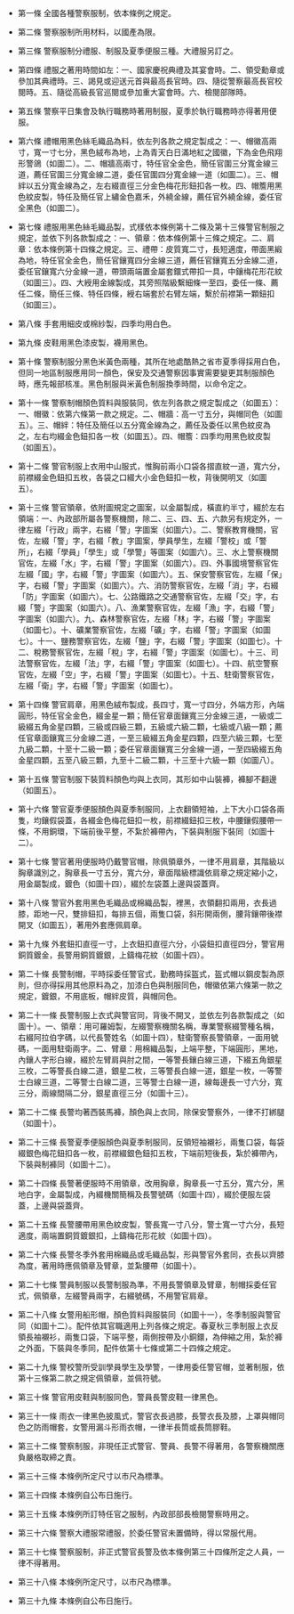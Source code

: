 * 第一條 全國各種警察服制，依本條例之規定。

* 第二條 警察服制所用材料，以國產為限。

* 第三條 警察服制分禮服、制服及夏季便服三種。大禮服另訂之。

* 第四條 禮服之著用時間如左：一、國家慶祝典禮及其宴會時。二、領受勳章或參加其典禮時。三、謁見或迎送元首與最高長官時。四、隨從警察最高長官校閱時。五、隨從高級長官巡閱或參加重大宴會時。六、檢閱部隊時。

* 第五條 警察平日集會及執行職務時著用制服，夏季於執行職務時亦得著用便服。

* 第六條 禮帽用黑色絲毛織品為料，依左列各款之規定製成之：一、帽徽高兩寸，寬一寸七分，黑色絨布為地，上為青天白日滿地紅之國徽，下為金色飛翔形警鴿（如圖二）。二、帽牆高兩寸，特任官全金色，簡任官圍三分寬金線三道，薦任官圍三分寬金線二道，委任官圍四分寬金線一道（如圖二）。三、帽絆以五分寬金線為之，左右綴直徑三分金色梅花形鈕扣各一枚。四、帽簷用黑色紋皮製，特任及簡任官上繡金色嘉禾，外繞金線，薦任官外繞金線，委任官全黑色（如圖二）。

* 第七條 禮服用黑色絲毛織品製，式樣依本條例第十二條及第十三條警官制服之規定，並依下列各款製成之：一、領章：依本條例第十三條之規定。二、肩章：依本條例第十四條之規定。三、禮帶：皮質寬二寸，長短適度，帶面黑緞為地，特任官全金色，簡任官鑲寬四分金線三道，薦任官鑲寬五分金線二道，委任官鑲寬六分金線一道，帶頭兩端置金屬套鐶式帶扣一具，中鑲梅花形花紋（如圖三）。四、大綬用金線製成，其旁照階級繫細條一至四，委任一條、薦任二條，簡任三條、特任四條，綬右端套於右臂左端，繫於前襟第一顆鈕扣（如圖三）。

* 第八條 手套用細皮或棉紗製，四季均用白色。

* 第九條 皮鞋用黑色漆皮製，襪用黑色。

* 第十條 警察制服分黑色米黃色兩種，其所在地處酷熱之省市夏季得採用白色，但同一地區制服應用同一顏色，保安及交通警察因事實需要變更其制服顏色時，應先報部核准。黑色制服與米黃色制服換季時間，以命令定之。

* 第十一條 警察制帽顏色質料與服裝同，依左列各款之規定製成之（如圖五）：一、帽徽：依第六條第一款之規定。二、帽牆：高一寸五分，與帽同色（如圖五）。三、帽絆：特任及簡任以五分寬金線為之，薦任及委任以黑色紋皮為之，左右均綴金色鈕扣各一枚（如圖五）。四、帽簷：四季均用黑色紋皮製（如圖五）。

* 第十二條 警官制服上衣用中山服式，惟胸前兩小口袋各摺直紋一道，寬六分，前襟綴金色鈕扣五枚，各袋之口綴大小金色鈕扣一枚，背後開明叉（如圖五）。

* 第十三條 警官領章，依附圖規定之圖案，以金屬製成，橫直約半寸，綴於左右領端：一、內政部所屬各警察機關，除二、三、四、五、六款另有規定外，一律左綴「行政」兩字，右綴「警」字圖案（如圖六）。二、警察教育機關，官佐，左綴「警」字，右綴「教」字圖案，學員學生，左綴「警校」或「警所」，右綴「學員」「學生」或「學警」等圖案（如圖六）。三、水上警察機關官佐，左綴「水」字，右綴「警」字圖案（如圖六）。四、外事國境警察官佐左綴「國」字，右綴「警」字圖案（如圖六）。五、保安警察官佐，左綴「保」字，右綴「警」字圖案（如圖六）。六、消防警察官佐，左綴「消」字，右綴「防」字圖案（如圖六）。七、公路鐵路之交通警察官佐，左綴「交」字，右綴「警」字圖案（如圖六）。八、漁業警察官佐，左綴「漁」字，右綴「警」字圖案（如圖六）。九、森林警察官佐，左綴「林」字，右綴「警」字圖案（如圖七）。十、礦業警察官佐，左綴「礦」字，右綴「警」字圖案（如圖七）。十一、鹽務警察官佐，左綴「鹽」字，右綴「警」字圖案（如圖七）。十二、稅務警察官佐，左綴「稅」字，右綴「警」字圖案（如圖七）。十三、司法警察官佐，左綴「法」字，右綴「警」字圖案（如圖七）。十四、航空警察官佐，左綴「空」字，右綴「警」字圖案（如圖七）。十五、駐衛警察官佐，左綴「衛」字，右綴「警」字圖案（如圖七）。

* 第十四條 警官肩章，用黑色絨布製成，長四寸，寬一寸四分，外端方形，內端圓形，特任官全金色，綴金星一顆；簡任官章面鑲寬三分金線三道，一級或二級綴五角金星四顆，三級或四級三顆，五級或六級二顆，七級或八級一顆；薦任官章面鑲寬三分金線二道，一至三級綴五角金星四顆，四至六級三顆，七至九級二顆，十至十二級一顆；委任官章面鑲寬三分金線一道，一至四級綴五角金星四顆，五至八級三顆，九至十二級二顆，十三至十六級一顆（如圖八）。

* 第十五條 警官制服下裝質料顏色均與上衣同，其形如中山裝褲，褲腳不翻邊（如圖五）。

* 第十六條 警官夏季便服顏色與夏季制服同，上衣翻領短袖，上下大小口袋各兩隻，均鑲假袋蓋，各綴金色梅花鈕扣一枚，前襟綴鈕扣三枚，中腰鑲假腰帶一條，不用銅環，下端前後平整，不紮於褲帶內，下裝與制服下裝同（如圖十二）。

* 第十七條 警官著用便服時仍戴警官帽，除佩領章外，一律不用肩章，其階級以胸章識別之，胸章長一寸五分，寬六分，章面階級標識依肩章之規定縮小之，用金屬製成，鍍色（如圖十四），綴於左袋蓋上邊與袋蓋齊。

* 第十八條 警官外套用黑色毛織品或棉織品製，裡黑，衣領翻扣兩用，衣長過膝，距地一尺，雙排鈕扣，每排五個，兩隻口袋，斜形開兩側，腰背鑲帶後襟開叉（如圖五），著用外套應佩肩章。

* 第十九條 外套鈕扣直徑一寸，上衣鈕扣直徑六分，小袋鈕扣直徑四分，警官用銅質鍍金，長警用銅質鍍銀，上鑄梅花紋（如圖十四）。

* 第二十條 長警制帽，平時採委任警官式，勤務時採盔式，盔式帽以鋼皮製為原則，但亦得採用其他原料為之，加漆白色與制服同色，帽徽依第六條第一款之規定，鍍銀，不用底板，帽絆皮質，與帽同色。

* 第二十一條 長警制服上衣式與警官同，背後不開叉，並依左列各款製成之（如圖十）。一、領章：用可羅姆製，左綴警察機關名稱，專業警察綴警種名稱，右綴阿拉伯字碼，以代長警姓名（如圖十四），駐衛警察長警領章，一面用號碼，一面用駐衛兩字。二、臂章：用棉織品製，上端平整，下端圓形，黑地，內鑲人字形白線，綴於左臂肩與肘之間，一等警長鑲白線三道，下綴五角銀星三枚，二等警長白線二道，銀星二枚，三等警長白線一道，銀星一枚，一等警士白線三道，二等警士白線二道，三等警士白線一道，線每邊長一寸六分，寬三分，兩線間隔二分，銀星直徑三分（如圖十三）。

* 第二十二條 長警均著西裝馬褲，顏色與上衣同，除保安警察外，一律不打綁腿（如圖十）。

* 第二十三條 長警夏季便服顏色與夏季制服同，反領短袖襯衫，兩隻口袋，每袋綴銀色梅花鈕扣各一枚，前襟綴銀色鈕扣五枚，下端前短後長，紮於褲帶內，下裝與制褲同（如圖十二）。

* 第二十四條 長警著便服時不用領章，改用胸章，胸章長一寸五分，寬六分，黑地白字，金屬製成，內綴機關簡稱及長警號碼（如圖十四），綴於便服左袋蓋，上邊與袋蓋齊。

* 第二十五條 長警腰帶用黑色紋皮製，警長寬一寸八分，警士寬一寸六分，長短適度，兩端置銅質鍍銀扣，上鑄梅花形花紋（如圖十四）。

* 第二十六條 長警冬季外套用棉織品或毛織品製，形與警官外套同，衣長以齊膝為度，著用時應佩領章及臂章，並紮腰帶（如圖十）。

* 第二十七條 警員制服以長警制服為準，不用長警領章及臂章，制帽採委任官式，佩領章，左綴警員兩字，右綴號碼，不用警官肩章。

* 第二十八條 女警用船形帽，顏色質料與服裝同（如圖十一），冬季制服與警官同（如圖十二）。配件依其官職適用上列各條之規定。春夏秋三季制服上衣反領長袖襯衫，兩隻口袋，下端平整，兩側按帶及小銅鐶，為伸縮之用，紮於褲之外面，下裝與冬季同，配件依第十七條或第二十四條之規定。

* 第二十九條 警校警所受訓學員學生及學警，一律用委任警官帽，並著制服，依第十三條第二款之規定佩領章，並佩符號。

* 第三十條 警官用皮鞋與制服同色，警員長警皮鞋一律黑色。

* 第三十一條 雨衣一律黑色披風式，警官衣長過膝，長警衣長及膝，上罩與帽同色之防雨帽套，女警用漏斗形雨衣帽，一律半長筒或長筒膠鞋。

* 第三十二條 警察制服，非現任正式警官、警員、長警不得著用，各警察機關應負嚴格取締之責。

* 第三十三條 本條例所定尺寸以市尺為標準。

* 第三十四條 本條例自公布日施行。

* 第三十五條 本條例所訂特任官之服制，內政部部長檢閱警察時用之。

* 第三十六條 警察大禮服常禮服，於委任警官未置備時，得以常服代用。

* 第三十七條 警察服制，非正式警官長警及依本條例第三十四條所定之人員，一律不得著用。

* 第三十八條 本條例所定尺寸，以市尺為標準。

* 第三十九條 本條例自公布日施行。

